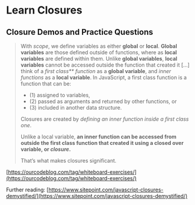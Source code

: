 # Learn Closures 
## Closure Demos and Practice Questions 

> With _scope_, we define variables as either **global** or **local**.  **Global variables** are those defined outside of functions, where as **local variables** are defined within them. Unlike **global variables**, **local variables** cannot be accessed outside the function that created it [...] think of a _first class** function_ as a **global variable**, and _inner functions_ as a **local variable**.
> In JavaScript, a first class function is a function that can be:
>
>   * (1) assigned to variables,
>   * (2) passed as arguments and returned by other functions, or 
>   * (3) included in another data structure.
>
> Closures are created by _defining an inner function inside a first class one_.  
>
> Unlike a local variable, **an inner function can be accessed from outside the first class function that created it using a closed over variable, or _closure_.**  
> 
> That’s what makes closures significant.

[https://ourcodeblog.com/tag/whiteboard-exercises/](https://ourcodeblog.com/tag/whiteboard-exercises/)

Further reading: [https://www.sitepoint.com/javascript-closures-demystified/](https://www.sitepoint.com/javascript-closures-demystified/)

